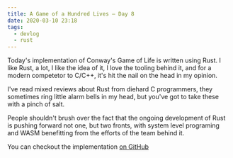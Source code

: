 ```yaml
---
title: A Game of a Hundred Lives — Day 8
date: 2020-03-10 23:18
tags:
  - devlog
  - rust
---
```


Today's implementation of Conway's Game of Life is written using Rust. I like
Rust, a lot, I like the idea of it, I love the tooling behind it, and for a
modern competetor to C/C++, it's hit the nail on the head in my opinion.

I've read mixed reviews about Rust from diehard C programmers, they sometimes
ring little alarm bells in my head, but you've got to take these with a pinch of
salt.

People shouldn't brush over the fact that the ongoing development of Rust is
pushing forward not one, but two fronts, with system level programing and WASM
benefitting from the efforts of the team behind it.

You can checkout the implementation [on GitHub][1]

[1]: https://github.com/iainreid820/game-of-life/blob/master/rust/main.rs
